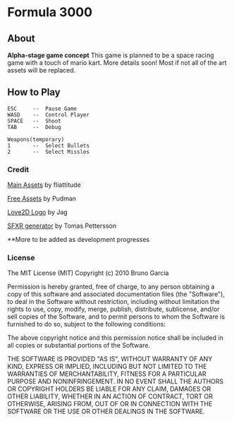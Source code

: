 # Formula 3000

## About
**Alpha-stage game concept**
This game is planned to be a space racing game with a touch of mario kart. More details soon!
Most if not all of the art assets will be replaced.

## How to Play
	ESC		-- 	Pause Game
	WASD	--  Control Player
	SPACE	--  Shoot	
	TAB 	--	Debug

	Weapons(temporary)
	1		-- 	Select Bullets
	2 		--	Select Missles

### Credit
[Main Assets](http://github.com/fliattitude) by fliattitude

[Free Assets](http://opengameart.org/content/2d-space-shooter-assets) by Pudman

[Love2D Logo](http://www.akajag.com/wp-content/uploads/2015/09/) by Jag

[SFXR generator](http://www.drpetter.se/project_sfxr.html) by Tomas Pettersson


**More to be added as development progresses

### License

The MIT License (MIT)
Copyright (c) 2010 Bruno Garcia

Permission is hereby granted, free of charge, to any person obtaining
a copy of this software and associated documentation files (the
"Software"), to deal in the Software without restriction, including
without limitation the rights to use, copy, modify, merge, publish,
distribute, sublicense, and/or sell copies of the Software, and to
permit persons to whom the Software is furnished to do so, subject to
the following conditions:

The above copyright notice and this permission notice shall be
included in all copies or substantial portions of the Software.

THE SOFTWARE IS PROVIDED "AS IS", WITHOUT WARRANTY OF ANY KIND,
EXPRESS OR IMPLIED, INCLUDING BUT NOT LIMITED TO THE WARRANTIES OF
MERCHANTABILITY, FITNESS FOR A PARTICULAR PURPOSE AND
NONINFRINGEMENT. IN NO EVENT SHALL THE AUTHORS OR COPYRIGHT HOLDERS BE
LIABLE FOR ANY CLAIM, DAMAGES OR OTHER LIABILITY, WHETHER IN AN ACTION
OF CONTRACT, TORT OR OTHERWISE, ARISING FROM, OUT OF OR IN CONNECTION
WITH THE SOFTWARE OR THE USE OR OTHER DEALINGS IN THE SOFTWARE.
